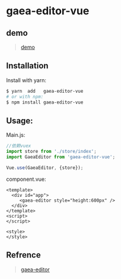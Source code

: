 # gaea-editor-vue

## demo
>  [demo](https://charlielau.github.io/gaea-editor-vue)

## Installation

Install with yarn:

```sh
$ yarn  add   gaea-editor-vue
# or with npm:
$ npm install gaea-editor-vue
```

## Usage:

Main.js:

```javascript
//依赖vuex
import store from './store/index';
import GaeaEditor from 'gaea-editor-vue';

Vue.use(GaeaEditor, {store});

```

component.vue:

```vue
<template>
  <div id="app">
     <gaea-editor style="height:600px" />
  </div>
</template>
<script>
</script>

<style>
</style>
```
## Refrence

>  [gaea-editor](https://github.com/ascoders/gaea-editor)
